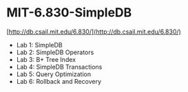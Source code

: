# MIT-6.830-SimpleDB
[http://db.csail.mit.edu/6.830/](http://db.csail.mit.edu/6.830/)
* Lab 1: SimpleDB
* Lab 2: SimpleDB Operators
* Lab 3: B+ Tree Index
* Lab 4: SimpleDB Transactions
* Lab 5: Query Optimization
* Lab 6: Rollback and Recovery
